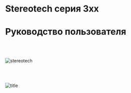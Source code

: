 # Stereotech серия 3хх

# Руководство пользователя

<br/><br/>

![stereotech](/docs/stereotech.jpg)

<br/><br/>

![title](/docs/ste320/printer_with_screen.jpg)